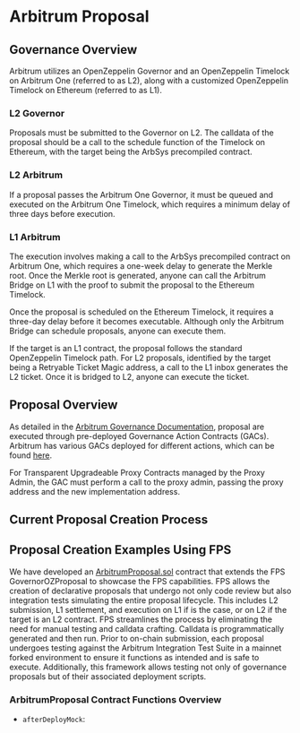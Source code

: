 # Arbitrum Proposal

## Governance Overview

Arbitrum utilizes an OpenZeppelin Governor and an OpenZeppelin Timelock on
Arbitrum One (referred to as L2), along with a customized OpenZeppelin Timelock
on Ethereum (referred to as L1).

### L2 Governor

Proposals must be submitted to the Governor on L2. The calldata of the proposal should be a call to the schedule function of the Timelock on Ethereum, with the target being the ArbSys precompiled contract.

### L2 Arbitrum

If a proposal passes the Arbitrum One Governor, it must be queued and executed on the Arbitrum One Timelock, which requires a minimum delay of three days before execution.

### L1 Arbitrum

The execution involves making a call to the ArbSys precompiled contract on Arbitrum One, which requires a one-week delay to generate the Merkle root. Once the Merkle root is generated, anyone can call the Arbitrum Bridge on L1 with the proof to submit the proposal to the Ethereum Timelock.

Once the proposal is scheduled on the Ethereum Timelock, it requires a three-day delay before it becomes executable. Although only the Arbitrum Bridge can schedule proposals, anyone can execute them.

If the target is an L1 contract, the proposal follows the standard OpenZeppelin Timelock path. For L2 proposals, identified by the target being a Retryable Ticket Magic address, a call to the L1 inbox generates the L2 ticket. Once it is bridged to L2, anyone can execute the ticket.

## Proposal Overview

As detailed in the [Arbitrum Governance Documentation](https://github.com/ArbitrumFoundation/governance/blob/main/docs), proposal are executed through pre-deployed Governance Action Contracts (GACs). Arbitrum has various GACs deployed for different actions, which can be found [here](https://github.com/ArbitrumFoundation/governance/tree/main/src/gov-action-contracts).

For Transparent Upgradeable Proxy Contracts managed by the Proxy Admin, the GAC must perform a call to the proxy admin, passing the proxy address and the new implementation address.

## Current Proposal Creation Process

## Proposal Creation Examples Using FPS

We have developed an [ArbitrumProposal.sol](./ArbitrumProposal.sol) contract
that extends the FPS GovernorOZProposal to showcase the FPS capabilities. FPS
allows the creation of declarative proposals that undergo not only code review
but also integration tests simulating the entire proposal lifecycle. This
includes L2 submission, L1 settlement, and execution on L1 if is the case, or on L2 if the target is an L2 contract. FPS streamlines the process by eliminating the need for manual testing and calldata crafting. Calldata is programmatically generated and then run. Prior to on-chain submission, each proposal undergoes testing against the Arbitrum Integration Test Suite in a mainnet forked environment to ensure it functions as intended and is safe to execute. Additionally, this framework allows testing not only of governance proposals but of their associated deployment scripts.

### ArbitrumProposal Contract Functions Overview

-   `afterDeployMock`:

